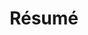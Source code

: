 ---
layout: page
title: Résumé
nav_order: 4
newtab: true
permalink: resume/
# redirect_from: resume/
redirect: /assets/pdf/Shramay_CV.pdf
nav: false
---